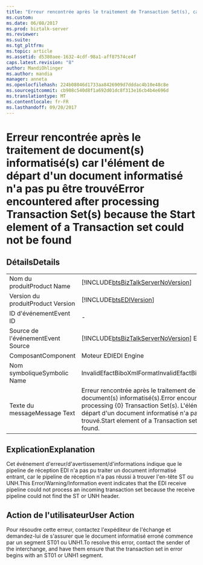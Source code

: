 ```yaml
---
title: "Erreur rencontrée après le traitement de Transaction Set(s), car il est impossible de trouver l’élément de début d’un document informatisé | Documents Microsoft"
ms.custom: 
ms.date: 06/08/2017
ms.prod: biztalk-server
ms.reviewer: 
ms.suite: 
ms.tgt_pltfrm: 
ms.topic: article
ms.assetid: d5380aee-1632-4cdf-98a1-aff87574ce4f
caps.latest.revision: "8"
author: MandiOhlinger
ms.author: mandia
manager: anneta
ms.openlocfilehash: 224b08046d1733aa8426909d7dddac4b10e48c8e
ms.sourcegitcommit: cb908c540d8f1a692d01dc8f313e16cb4b4e696d
ms.translationtype: MT
ms.contentlocale: fr-FR
ms.lasthandoff: 09/20/2017
---
```

# <a name="error-encountered-after-processing-transaction-sets-because-the-start-element-of-a-transaction-set-could-not-be-found"></a><span data-ttu-id="1a8d6-102">Erreur rencontrée après le traitement de document(s) informatisé(s) car l'élément de départ d'un document informatisé n'a pas pu être trouvé</span><span class="sxs-lookup"><span data-stu-id="1a8d6-102">Error encountered after processing Transaction Set(s) because the Start element of a Transaction set could not be found</span></span>
## <a name="details"></a><span data-ttu-id="1a8d6-103">Détails</span><span class="sxs-lookup"><span data-stu-id="1a8d6-103">Details</span></span>  
  
|||  
|-|-|  
|<span data-ttu-id="1a8d6-104">Nom du produit</span><span class="sxs-lookup"><span data-stu-id="1a8d6-104">Product Name</span></span>|[!INCLUDE[btsBizTalkServerNoVersion](../includes/btsbiztalkservernoversion-md.md)]|  
|<span data-ttu-id="1a8d6-105">Version du produit</span><span class="sxs-lookup"><span data-stu-id="1a8d6-105">Product Version</span></span>|[!INCLUDE[btsEDIVersion](../includes/btsediversion-md.md)]|  
|<span data-ttu-id="1a8d6-106">ID d'événement</span><span class="sxs-lookup"><span data-stu-id="1a8d6-106">Event ID</span></span>|-|  
|<span data-ttu-id="1a8d6-107">Source de l'événement</span><span class="sxs-lookup"><span data-stu-id="1a8d6-107">Event Source</span></span>|[!INCLUDE[btsBizTalkServerNoVersion](../includes/btsbiztalkservernoversion-md.md)]<span data-ttu-id="1a8d6-108"> EDI</span><span class="sxs-lookup"><span data-stu-id="1a8d6-108"> EDI</span></span>|  
|<span data-ttu-id="1a8d6-109">Composant</span><span class="sxs-lookup"><span data-stu-id="1a8d6-109">Component</span></span>|<span data-ttu-id="1a8d6-110">Moteur EDI</span><span class="sxs-lookup"><span data-stu-id="1a8d6-110">EDI Engine</span></span>|  
|<span data-ttu-id="1a8d6-111">Nom symbolique</span><span class="sxs-lookup"><span data-stu-id="1a8d6-111">Symbolic Name</span></span>|<span data-ttu-id="1a8d6-112">InvalidEfactBiboXmlFormat</span><span class="sxs-lookup"><span data-stu-id="1a8d6-112">InvalidEfactBiboXmlFormat</span></span>|  
|<span data-ttu-id="1a8d6-113">Texte du message</span><span class="sxs-lookup"><span data-stu-id="1a8d6-113">Message Text</span></span>|<span data-ttu-id="1a8d6-114">Erreur rencontrée après le traitement de {0} document(s) informatisé(s).</span><span class="sxs-lookup"><span data-stu-id="1a8d6-114">Error encountered after processing {0} Transaction Set(s).</span></span> <span data-ttu-id="1a8d6-115">L'élément de départ d'un document informatisé n'a pas pu être trouvé.</span><span class="sxs-lookup"><span data-stu-id="1a8d6-115">Start element of a Transaction set could not be found.</span></span>|  
  
## <a name="explanation"></a><span data-ttu-id="1a8d6-116">Explication</span><span class="sxs-lookup"><span data-stu-id="1a8d6-116">Explanation</span></span>  
 <span data-ttu-id="1a8d6-117">Cet événement d'erreur/d'avertissement/d'informations indique que le pipeline de réception EDI n'a pas pu traiter un document informatisé entrant, car le pipeline de réception n'a pas réussi à trouver l'en-tête ST ou UNH.</span><span class="sxs-lookup"><span data-stu-id="1a8d6-117">This Error/Warning/Information event indicates that the EDI receive pipeline could not process an incoming transaction set because the receive pipeline could not find the ST or UNH header.</span></span>  
  
## <a name="user-action"></a><span data-ttu-id="1a8d6-118">Action de l'utilisateur</span><span class="sxs-lookup"><span data-stu-id="1a8d6-118">User Action</span></span>  
 <span data-ttu-id="1a8d6-119">Pour résoudre cette erreur, contactez l'expéditeur de l'échange et demandez-lui de s'assurer que le document informatisé erroné commence par un segment ST01 ou UNH1.</span><span class="sxs-lookup"><span data-stu-id="1a8d6-119">To resolve this error, contact the sender of the interchange, and have them ensure that the transaction set in error begins with an ST01 or UNH1 segment.</span></span>